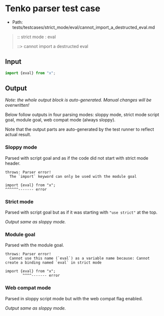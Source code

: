 # Tenko parser test case

- Path: tests/testcases/strict_mode/eval/cannot_import_a_destructed_eval.md

> :: strict mode : eval
>
> ::> cannot import a destructed eval

## Input


`````js
import {eval} from "x";
`````

## Output

_Note: the whole output block is auto-generated. Manual changes will be overwritten!_

Below follow outputs in four parsing modes: sloppy mode, strict mode script goal, module goal, web compat mode (always sloppy).

Note that the output parts are auto-generated by the test runner to reflect actual result.

### Sloppy mode

Parsed with script goal and as if the code did not start with strict mode header.

`````
throws: Parser error!
  The `import` keyword can only be used with the module goal

import {eval} from "x";
^^^^^^------- error
`````

### Strict mode

Parsed with script goal but as if it was starting with `"use strict"` at the top.

_Output same as sloppy mode._

### Module goal

Parsed with the module goal.

`````
throws: Parser error!
  Cannot use this name (`eval`) as a variable name because: Cannot create a binding named `eval` in strict mode

import {eval} from "x";
        ^^^^------- error
`````


### Web compat mode

Parsed in sloppy script mode but with the web compat flag enabled.

_Output same as sloppy mode._
